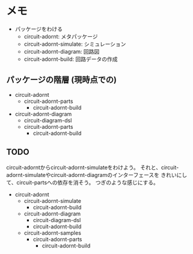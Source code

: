 メモ
====

* パッケージをわける
	+ circuit-adornt: メタパッケージ
	+ circuit-adornt-simulate: シミュレーション
	+ circuit-adornt-diagram: 回路図
	+ circuit-adornt-build: 回路データの作成

パッケージの階層 (現時点での)
-----------------------------

* circuit-adornt
	+ circuit-adornt-parts
		- circuit-adornt-build
* circuit-adornt-diagram
	+ circuit-diagram-dsl
	+ circuit-adornt-parts
		- circuit-adornt-build

TODO
----

circuit-adorntからcircuit-adornt-simulateをわけよう。
それと、circuit-adornt-simulateやcircuit-adornt-diagramのインターフェースを
きれいにして、circuit-partsへの依存を消そう。
つぎのような感じにする。

* circuit-adornt
	+ circuit-adornt-simulate
		+ circuit-adornt-build
	+ circuit-adornt-diagram
		+ circuit-diagram-dsl
		+ circuit-adornt-build
	+ circuit-adornt-samples
		+ circuit-adornt-parts
			- circuit-adornt-build
